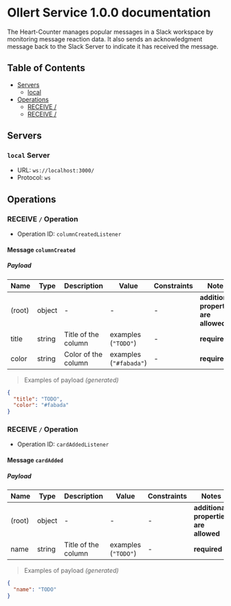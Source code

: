 # Ollert Service 1.0.0 documentation

The Heart-Counter manages popular messages in a Slack workspace by monitoring message reaction data. It also sends an acknowledgment message back to the Slack Server to indicate it has received the message.


## Table of Contents

* [Servers](#servers)
  * [local](#local-server)
* [Operations](#operations)
  * [RECEIVE /](#receive--operation)
  * [RECEIVE /](#receive--operation)

## Servers

### `local` Server

* URL: `ws://localhost:3000/`
* Protocol: `ws`



## Operations

### RECEIVE `/` Operation

* Operation ID: `columnCreatedListener`

#### Message `columnCreated`

*<todo>*

##### Payload

| Name | Type | Description | Value | Constraints | Notes |
|---|---|---|---|---|---|
| (root) | object | - | - | - | **additional properties are allowed** |
| title | string | Title of the column | examples (`"TODO"`) | - | **required** |
| color | string | Color of the column | examples (`"#fabada"`) | - | **required** |

> Examples of payload _(generated)_

```json
{
  "title": "TODO",
  "color": "#fabada"
}
```



### RECEIVE `/` Operation

* Operation ID: `cardAddedListener`

#### Message `cardAdded`

*<todo>*

##### Payload

| Name | Type | Description | Value | Constraints | Notes |
|---|---|---|---|---|---|
| (root) | object | - | - | - | **additional properties are allowed** |
| name | string | Title of the column | examples (`"TODO"`) | - | **required** |

> Examples of payload _(generated)_

```json
{
  "name": "TODO"
}
```



